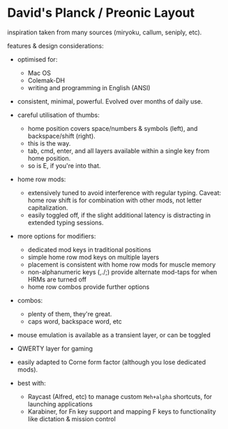# David's Planck / Preonic Layout

inspiration taken from many sources (miryoku, callum, seniply, etc).

features & design considerations:

- optimised for: 
  - Mac OS
  - Colemak-DH 
  - writing and programming in English (ANSI)

- consistent, minimal, powerful. Evolved over months of daily use.
- careful utilisation of thumbs:
  - home position covers space/numbers & symbols (left), and backspace/shift (right). 
  - this is the way.
  - tab, cmd, enter, and all layers available within a single key from home position.
  - so is E, if you're into that.
- home row mods:
  - extensively tuned to avoid interference with regular typing. 
    Caveat: home row shift is for combination with other mods, not letter capitalization.
  - easily toggled off, if the slight additional latency is distracting in extended typing sessions.
- more options for modifiers:
  - dedicated mod keys in traditional positions
  - simple home row mod keys on multiple layers
  - placement is consistent with home row mods for muscle memory
  - non-alphanumeric keys (,./;) provide alternate mod-taps for when HRMs are turned off
  - home row combos provide further options
- combos:
  - plenty of them, they're great.
  - caps word, backspace word, etc
- mouse emulation is available as a transient layer, or can be toggled 
- QWERTY layer for gaming
- easily adapted to Corne form factor (although you lose dedicated mods). 

- best with:
  - Raycast (Alfred, etc) to manage custom `Meh+alpha` shortcuts, for launching applications
  - Karabiner, for Fn key support and mapping F keys to functionality like dictation & mission control  



